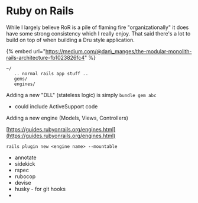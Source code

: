 # Ruby on Rails

While I largely believe RoR is a pile of flaming fire "organizationally" it does have some strong consistency which I really enjoy. That said there's a lot to build on top of when building a Dru style application.

{% embed url="https://medium.com/@dan\_manges/the-modular-monolith-rails-architecture-fb1023826fc4" %}

```text
~/
   .. normal rails app stuff ..
   gems/
   engines/ 
```

Adding a new "DLL" \(stateless logic\) is simply `bundle gem abc`

* could include ActiveSupport code

 Adding a new engine \(Models, Views, Controllers\)

[https://guides.rubyonrails.org/engines.html](https://guides.rubyonrails.org/engines.html) 

`rails plugin new <engine name> --mountable`

* annotate
* sidekick
* rspec
* rubocop
* devise
* husky - for git hooks
* 
